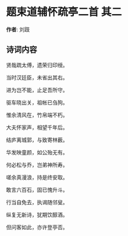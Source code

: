 # 题束道辅怀疏亭二首  其二

**作者**: 刘跂

## 诗词内容

贤哉疏太傅，遗荣归印绶。

当时汉廷臣，未省出其右。

进为岂不能，止足吾所守。

驱车晓出关，祖帐已刍狗。

惟余清风在，竹帛端不朽。

大夫怀家声，相望千年后。

结庐离城郭，与致寄林薮。

华发映童颜，如公殆无有。

何必松与乔，岂弟神所寿。

嗟余真漫浪，持是终安取。

敢言六百石，固已愧升斗。

行当自免去，执谒随邻叟。

纵复无新诗，犹期饮醇酒。

但问客如此，亦许登亭否。

